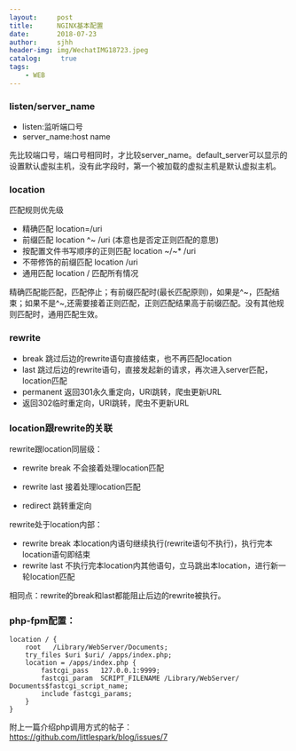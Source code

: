```yaml
---
layout:     post
title:      NGINX基本配置
date:       2018-07-23
author:     sjhh
header-img: img/WechatIMG18723.jpeg
catalog: 	 true
tags:
    - WEB
---
```


### listen/server_name

   - listen:监听端口号
   - server_name:host name
 
先比较端口号，端口号相同时，才比较server_name。default_server可以显示的设置默认虚拟主机，没有此字段时，第一个被加载的虚拟主机是默认虚拟主机。

### location

匹配规则优先级

 - 精确匹配 location=/uri
 - 前缀匹配 location ^~ /uri (本意也是否定正则匹配的意思)
 - 按配置文件书写顺序的正则匹配 location ~/~* /uri
 - 不带修饰的前缀匹配 location /uri
 - 通用匹配 location / 匹配所有情况
 
精确匹配能匹配，匹配停止；有前缀匹配时(最长匹配原则)，如果是^~，匹配结束；如果不是^~,还需要接着正则匹配，正则匹配结果高于前缀匹配。没有其他规则匹配时，通用匹配生效。

### rewrite

- break 跳过后边的rewrite语句直接结束，也不再匹配location
- last 跳过后边的rewrite语句，直接发起新的请求，再次进入server匹配，location匹配
- permanent 返回301永久重定向，URI跳转，爬虫更新URL
- 返回302临时重定向，URI跳转，爬虫不更新URL

### location跟rewrite的关联

rewrite跟location同层级：

* rewrite break 不会接着处理location匹配
- rewrite last 接着处理location匹配
* redirect 跳转重定向

rewrite处于location内部：

- rewrite break 本location内语句继续执行(rewrite语句不执行)，执行完本location语句即结束
- rewrite last 不执行完本location内其他语句，立马跳出本location，进行新一轮location匹配

相同点：rewrite的break和last都能阻止后边的rewrite被执行。


### php-fpm配置：
```
location / { 
	root   /Library/WebServer/Documents;
	try_files $uri $uri/ /apps/index.php;
	location = /apps/index.php {
		fastcgi_pass   127.0.0.1:9999;
		fastcgi_param  SCRIPT_FILENAME /Library/WebServer/		Documents$fastcgi_script_name;
		include	fastcgi_params; 
	}   
} 
```
附上一篇介绍php调用方式的帖子：https://github.com/littlespark/blog/issues/7
